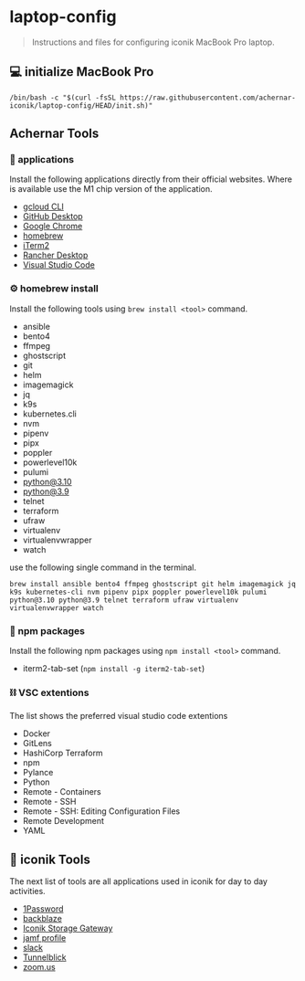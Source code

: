 # laptop-config
> Instructions and files for configuring iconik MacBook Pro laptop.

## 💻 initialize MacBook Pro

`/bin/bash -c "$(curl -fsSL https://raw.githubusercontent.com/achernar-iconik/laptop-config/HEAD/init.sh)"`

## Achernar Tools

### 📀 applications
Install the following applications directly from their official websites. Where is available use the M1 chip version of the application.

- [gcloud CLI](https://cloud.google.com/sdk/docs/install)
- [GitHub Desktop](https://desktop.github.com/)
- [Google Chrome](https://www.google.com/chrome/)
- [homebrew](https://brew.sh/)
- [iTerm2](https://iterm2.com/downloads.html)
- [Rancher Desktop](https://rancherdesktop.io/)
- [Visual Studio Code](https://code.visualstudio.com/download)

### ⚙️ homebrew install
Install the following tools using `brew install <tool>` command.

- ansible
- bento4
- ffmpeg
- ghostscript
- git
- helm
- imagemagick
- jq
- k9s
- kubernetes.cli
- nvm
- pipenv
- pipx
- poppler
- powerlevel10k
- pulumi
- python@3.10
- python@3.9
- telnet
- terraform
- ufraw 
- virtualenv
- virtualenvwrapper
- watch

use the following single command in the terminal.

`brew install ansible bento4 ffmpeg ghostscript git helm imagemagick jq k9s kubernetes-cli nvm pipenv pipx poppler powerlevel10k pulumi python@3.10 python@3.9 telnet terraform ufraw virtualenv virtualenvwrapper watch`

### 🔖 npm packages
Install the following npm packages using `npm install <tool>` command.

- iterm2-tab-set (`npm install -g iterm2-tab-set`)

### ⛓ VSC extentions
The list shows the preferred visual studio code extentions

- Docker
- GitLens
- HashiCorp Terraform
- npm
- Pylance
- Python
- Remote - Containers
- Remote - SSH
- Remote - SSH: Editing Configuration Files
- Remote Development
- YAML

## 🧰 iconik Tools
The next list of tools are all applications used in iconik for day to day activities.

- [1Password](https://1password.com/downloads/mac/)
- [backblaze](https://sites.google.com/iconik.io/lobby/backups)
- [Iconik Storage Gateway](https://app.iconik.io/help/pages/isg/macos)
- [jamf profile](https://sites.google.com/iconik.io/lobby/laptop-management?authuser=0)
- [slack](https://slack.com/downloads/mac)
- [Tunnelblick](https://tunnelblick.net/downloads.html)
- [zoom.us](https://zoom.us/download)

